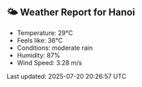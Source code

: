 <!-- WEATHER-START -->
## 🌤 Weather Report for Hanoi

- Temperature: 29°C
- Feels like: 36°C
- Conditions: moderate rain
- Humidity: 87%
- Wind Speed: 3.28 m/s

Last updated: 2025-07-20 20:26:57 UTC
<!-- WEATHER-END -->
